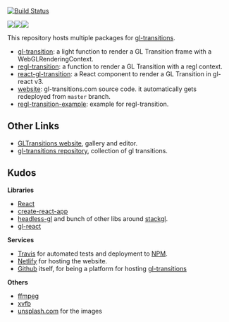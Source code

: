 [![Build Status](https://travis-ci.org/gre/gl-transition-libs.svg?branch=master)](https://travis-ci.org/gre/gl-transition-libs)

<img src="https://camo.githubusercontent.com/c42ecc6197b0f51a106fb50723f9bc6d2e1f925c/687474703a2f2f692e696d6775722e636f6d2f74573331704a452e676966" /><img src="https://camo.githubusercontent.com/7e34cd12d5a9afa94f470395b04b0914c978ce01/687474703a2f2f692e696d6775722e636f6d2f555a5a727775552e676966" /><img src="https://camo.githubusercontent.com/0456d4ed8753fbce027f1174dc8b22da548eeade/687474703a2f2f692e696d6775722e636f6d2f654974426a33582e676966" />

This repository hosts multiple packages for [gl-transitions](https://github.com/gl-transitions/gl-transitions).

- [gl-transition](packages/gl-transition): a light function to render a GL Transition frame with a WebGLRenderingContext.
- [regl-transition](packages/regl-transition): a function to render a GL Transition with a regl context.
- [react-gl-transition](packages/react-gl-transition): a React component to render a GL Transition in gl-react v3.
- [website](packages/website): gl-transitions.com source code. it automatically gets redeployed from `master` branch.
- [regl-transition-example](packages/regl-transition-example): example for regl-transition.

## Other Links

- [GLTransitions website](https://gl-transitions.com), gallery and editor.
- [gl-transitions repository](https://github.com/gl-transitions/gl-transitions), collection of gl transitions.

## Kudos

**Libraries**

- [React](https://github.com/facebook/react)
- [create-react-app](https://github.com/facebookincubator/create-react-app)
- [headless-gl](https://github.com/stackgl/headless-gl) and bunch of other libs around [stackgl](https://github.com/stackgl/headless-gl).
- [gl-react](https://github.com/gre/gl-react)

**Services**

- [Travis](https://travis-ci.org/gl-transitions/gl-transitions) for automated tests and deployment to [NPM](https://npmjs.com).
- [Netlify](https://netlify.com) for hosting the website.
- [Github](https://github.com) itself, for being a platform for hosting [gl-transitions](https://github.com/gl-transitions/gl-transitions)

**Others**

- [ffmpeg](https://ffmpeg.org/)
- [xvfb](https://www.x.org/)
- [unsplash.com](https://unsplash.com/) for the images
